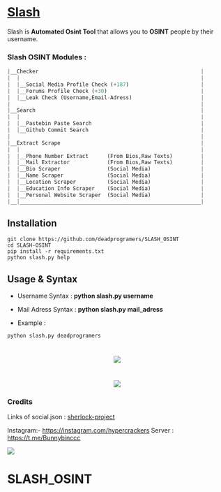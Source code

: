# [Slash](https://github.com/deadprogramers/SLASH_OSINT)

Slash is **Automated Osint Tool** that allows you to **OSINT** people by their username.

### Slash OSINT Modules :
```python
|__Checker                                                    |
|  |                                                          |
|  |__Social Media Profile Check (+187)                       |
|  |__Forums Profile Check (+30)                              |
|  |__Leak Check (Username,Email-Adress)                      |
|                                                             |
|__Search                                                     |
|  |                                                          |
|  |__Pastebin Paste Search                                   |
|  |__Github Commit Search                                    |
|                                                             |
|__Extract Scrape                                             |
|  |                                                          |
|  |__Phone Number Extract      (From Bios,Raw Texts)         |
|  |__Mail Extractor            (From Bios,Raw Texts)         |
|  |__Bio Scraper               (Social Media)                |
|  |__Name Scraper              (Social Media)                |
|  |__Location Scraper          (Social Media)                |
|  |__Education Info Scraper    (Social Media)                |
|  |__Personal Website Scraper  (Social Media)                |
|__|__________________________________________________________|
```

## Installation

```
git clone https://github.com/deadprogramers/SLASH_OSINT
cd SLASH-OSINT
pip install -r requirements.txt
python slash.py help
```

## Usage & Syntax

* Username Syntax : **python slash.py username**
* Mail Adress Syntax : **python slash.py mail_adress**

* Example : 
```
python slash.py deadprogramers
```
<h1 align="center">
  <img src="https://raw.githubusercontent.com/deadprogramers/SLASH-OSINT/images/1.png">
</h1>
<h1 align="center">
  <img src="https://github.com/deadprogramers/SLASH-OSINT/images/2.png?raw=true">
</h1>

### Credits
Links of social.json : [sherlock-project](https://github.com/sherlock-project/sherlock/)


Instagram:- https://instagram.com/hypercrackers
Server  : https://t.me/Bunnybinccc

![](https://visitor-badge.glitch.me/badge?page_id=thesaderror.slash)
# SLASH_OSINT
